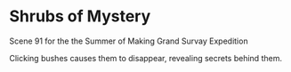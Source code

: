 # Shrubs of Mystery

Scene 91 for the the Summer of Making Grand Survay Expedition 

Clicking bushes causes them to disappear, revealing secrets behind them.
